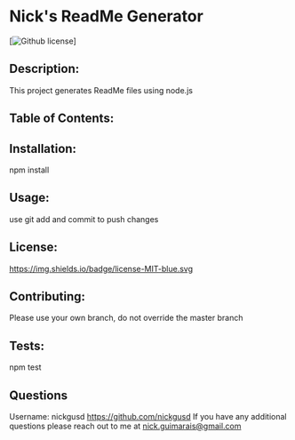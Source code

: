 # Nick's ReadMe Generator
 [![Github license](https://img.shields.io/badge/license-MIT-blue.svg)]          
    
## Description:
This project generates ReadMe files using node.js
    
## Table of Contents: 
    
## Installation:
npm install
    
## Usage:
use git add and commit to push changes
    
## License:
 https://img.shields.io/badge/license-MIT-blue.svg
    
## Contributing:
Please use your own branch, do not override the master branch
    
## Tests:
npm test
    
## Questions
 Username: nickgusd 
https://github.com/nickgusd
 If you have any additional questions please reach out to me at nick.guimarais@gmail.com 
    
